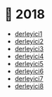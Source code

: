 # 📅 2018

<!--Index-->

- [derleyici1](./derleyici1.pdf)
- [derleyici2](./derleyici2.pdf)
- [derleyici3](./derleyici3.pdf)
- [derleyici4](./derleyici4.pdf)
- [derleyici5](./derleyici5.pdf)
- [derleyici6](./derleyici6.pdf)
- [derleyici7](./derleyici7.pdf)
- [derleyici8](./derleyici8.pdf)

<!--Index-->
